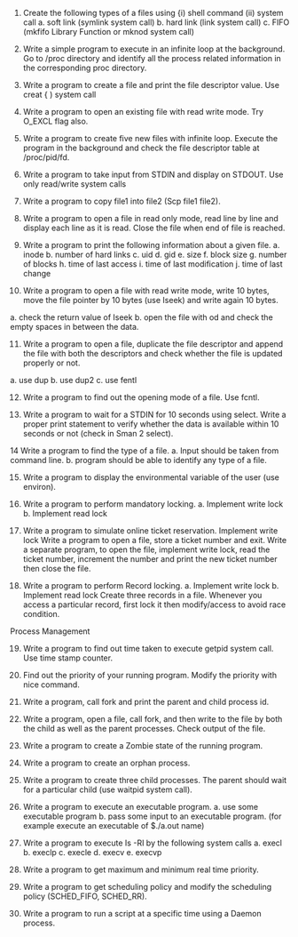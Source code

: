 
1. Create the following types of a files using {i) shell command (ii) system call
a. soft link (symlink system call)
b. hard link (link system call)
c. FIFO (mkfifo Library Function or mknod system call)

2. Write a simple program to execute in an infinite loop at the background. Go to /proc directory and
identify all the process related information in the corresponding proc directory.

3. Write a program to create a file and print the file descriptor value. Use creat { ) system call
4. Write a program to open an existing file with read write mode. Try O_EXCL flag also.

5. Write a program to create five new files with infinite loop. Execute the program in the background
and check the file descriptor table at /proc/pid/fd.

6. Write a program to take input from STDIN and display on STDOUT. Use only read/write system calls
7. Write a program to copy file1 into file2 (Scp file1 file2).

8. Write a program to open a file in read only mode, read line by line and display each line as it is read.
Close the file when end of file is reached.

9. Write a program to print the following information about a given file.
a. inode
b. number of hard links
c. uid
d. gid
e. size
f. block size
g. number of blocks
h. time of last access
i. time of last modification
j. time of last change

10. Write a program to open a file with read write mode, write 10 bytes, move the file pointer by 10
bytes (use Iseek) and write again 10 bytes.

a. check the return value of Iseek
b. open the file with od and check the empty spaces in between the data.

11. Write a program to open a file, duplicate the file descriptor and append the file with both the
descriptors and check whether the file is updated properly or not.

a. use dup
b. use dup2
c. use fentl

12. Write a program to find out the opening mode of a file. Use fcntl.

13. Write a program to wait for a STDIN for 10 seconds using select. Write a proper print statement to
verify whether the data is available within 10 seconds or not (check in Sman 2 select).

14 Write a program to find the type of a file.
a. Input should be taken from command line.
b. program should be able to identify any type of a file.

15. Write a program to display the environmental variable of the user (use environ).

16. Write a program to perform mandatory locking.
a. Implement write lock
b. Implement read lock

17. Write a program to simulate online ticket reservation. Implement write lock
Write a program to open a file, store a ticket number and exit. Write a separate program, to
open the file, implement write lock, read the ticket number, increment the number and print
the new ticket number then close the file.

18. Write a program to perform Record locking.
a. Implement write lock
b. Implement read lock
Create three records in a file. Whenever you access a particular record, first lock it then modify/access
to avoid race condition.

Process Management

19. Write a program to find out time taken to execute getpid system call. Use time stamp counter.
20. Find out the priority of your running program. Modify the priority with nice command.

21. Write a program, call fork and print the parent and child process id.

22. Write a program, open a file, call fork, and then write to the file by both the child as well as the
parent processes. Check output of the file.

23. Write a program to create a Zombie state of the running program.
24. Write a program to create an orphan process.

25. Write a program to create three child processes. The parent should wait for a particular child (use
waitpid system call).

26. Write a program to execute an executable program.
a. use some executable program
b. pass some input to an executable program. (for example execute an executable of $./a.out name)

27. Write a program to execute Is -RI by the following system calls
a. execl
b. execlp
c. execle
d. execv
e. execvp
28. Write a program to get maximum and minimum real time priority.

29. Write a program to get scheduling policy and modify the scheduling policy (SCHED_FIFO,
SCHED_RR).

30. Write a program to run a script at a specific time using a Daemon process.
